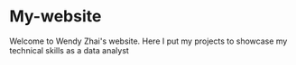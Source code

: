 # My-website
Welcome to Wendy Zhai's website.
Here I put my projects to showcase my technical skills as a data analyst
